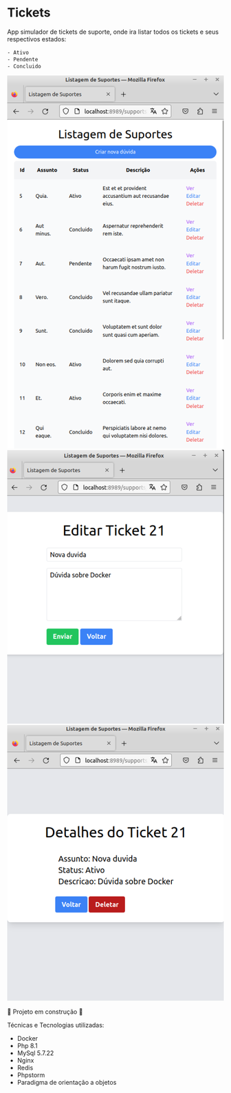 # Tickets

App simulador de tickets de suporte, onde ira listar todos os tickets e seus respectivos estados:

	- Ativo
	- Pendente 
	- Concluido

<div>
    <img src="/public/assets/img-sm.png"/>
    <img src="/public/assets/img-sm2.png"/>
    <img src="/public/assets/img-sm3.png"/>
</div>

	

🚧 Projeto em construção 🚧 

Técnicas e Tecnologias utilizadas:

* Docker
* Php 8.1
* MySql 5.7.22
* Nginx 
* Redis
* Phpstorm 
* Paradigma de orientação a objetos
